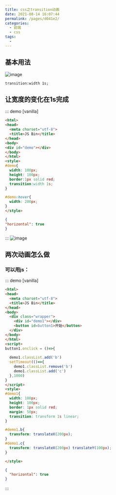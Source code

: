 ```yaml
---
title: css之transition动画
date: 2021-08-14 16:07:44
permalink: /pages/d041e2/
categories:
  - 前端
  - css
tags:
  - 
---
```


## 基本用法
![image](https://cdn.jsdelivr.net/gh/botshen/cdn@master/20210813/image.1u0u6vf8ydfk.png)

`transition:width 1s;`
## 让宽度的变化在1s完成
::: demo [vanilla]
``` html
<html>
<head>
  <meta charset="utf-8">
  <title>JS Bin</title>
</head>
<body>
<div id="demo"></div>
</body>
</html>
<style>
#demo{
  width: 100px;
  height: 100px;
  border:1px solid red;
  transition:width 1s;
}

#demo:hover{
  width: 200px;
}
</style>
```
```json
{
"horizontal": true
}
```
:::
![image](https://cdn.jsdelivr.net/gh/botshen/cdn@master/20210813/image.5mjdgq051pk0.png)
## 两次动画怎么做
### 可以用js：
::: demo [vanilla]
```html
<html>
<head>
  <meta charset="utf-8">
  <title>JS Bin</title>
</head>
<body>
  <div class="wrapper">
    <div id="demo1"></div>
    <button id=button1>开始</button>
  </div>
</body>
</html>
<script>
button1.onclick = ()=>{
  
  demo1.classList.add('b')
  setTimeout(()=>{
    demo1.classList.remove('b')
    demo1.classList.add('c')
  },1000)
}
</script>
<style>
#demo1{
  width: 100px;
  height: 100px;
  border: 1px solid red;
  margin: 50px;
  transition: transform 1s linear;
}

#demo1.b{
  transform: translateX(200px);
}
#demo1.c{
  transform: translateX(200px) translateY(100px);
}

</style>
```
```json
{
  "horizontal": true
}
```
:::
